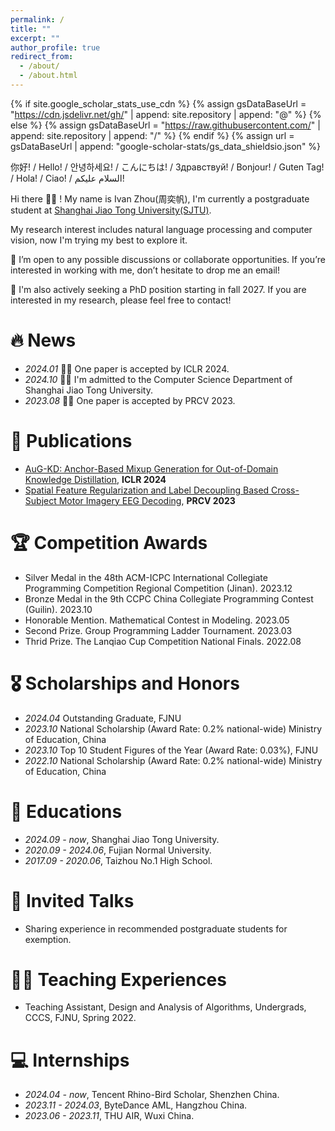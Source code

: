 ```yaml
---
permalink: /
title: ""
excerpt: ""
author_profile: true
redirect_from: 
  - /about/
  - /about.html
---
```


{% if site.google_scholar_stats_use_cdn %}
{% assign gsDataBaseUrl = "https://cdn.jsdelivr.net/gh/" | append: site.repository | append: "@" %}
{% else %}
{% assign gsDataBaseUrl = "https://raw.githubusercontent.com/" | append: site.repository | append: "/" %}
{% endif %}
{% assign url = gsDataBaseUrl | append: "google-scholar-stats/gs_data_shieldsio.json" %}

<span class='anchor' id='about-me'></span>


你好! / Hello! / 안녕하세요! / こんにちは! / Здравствуй! / Bonjour! / Guten Tag! / Hola! / Ciao! / السلام عليكم!

Hi there 👋👋 !
My name is Ivan Zhou(周奕帆), I'm currently a postgraduate student at [Shanghai Jiao Tong University(SJTU)](https://en.sjtu.edu.cn/).

My research interest includes natural language processing and computer vision, now I'm trying my best to explore it. 

🌟 I’m open to any possible discussions or collaborate opportunities. If you’re interested in working with me, don’t hesitate to drop me an email!

🌟 I'm also actively seeking a PhD position starting in fall 2027. If you are interested in my research, please feel free to contact!


# 🔥 News
- *2024.01* 🎉🎉 One paper is accepted by ICLR 2024.
- *2024.10* 🎉🎉 I'm admitted to the Computer Science Department of Shanghai Jiao Tong University.
- *2023.08* 🎉🎉 One paper is accepted by PRCV 2023.

# 📝 Publications 
- [AuG-KD: Anchor-Based Mixup Generation for Out-of-Domain Knowledge Distillation](https://github.com/IshiKura-a/AuG-KD?tab=readme-ov-file), **ICLR 2024**
- [Spatial Feature Regularization and Label Decoupling Based Cross-Subject Motor Imagery EEG Decoding](https://scholar.google.com/scholar?hl=zh-CN&as_sdt=0%2C5&as_vis=1&q=spatial+feature+regularization+and+label+decoupling+based+cross-subject+motor+imagery+eeg+decoding&btnG=), **PRCV 2023**


#  🏆 Competition Awards
-  Silver Medal in the 48th ACM-ICPC International Collegiate Programming Competition Regional Competition (Jinan). 2023.12
-  Bronze Medal in the 9th CCPC China Collegiate Programming Contest (Guilin). 2023.10
-  Honorable Mention. Mathematical Contest in Modeling. 2023.05
-  Second Prize. Group Programming Ladder Tournament. 2023.03
-  Thrid Prize. The Lanqiao Cup Competition National Finals. 2022.08

# 🎖 Scholarships and Honors
- *2024.04* Outstanding Graduate, FJNU
- *2023.10* National Scholarship (Award Rate: 0.2% national-wide) Ministry of Education, China
- *2023.10* Top 10 Student Figures of the Year (Award Rate: 0.03%), FJNU
- *2022.10* National Scholarship (Award Rate: 0.2% national-wide) Ministry of Education, China

# 📖 Educations
- *2024.09 - now*, Shanghai Jiao Tong University. 
- *2020.09 - 2024.06*, Fujian Normal University.
- *2017.09 - 2020.06*, Taizhou No.1 High School.

# 💬 Invited Talks
- Sharing experience in recommended postgraduate students for exemption.

# 👨‍🏫 Teaching Experiences
- Teaching Assistant, Design and Analysis of Algorithms, Undergrads, CCCS, FJNU, Spring 2022.

# 💻 Internships
- *2024.04 - now*, Tencent Rhino-Bird Scholar, Shenzhen China. 
- *2023.11 - 2024.03*, ByteDance AML, Hangzhou China.
- *2023.06 - 2023.11*, THU AIR, Wuxi China.

